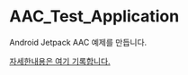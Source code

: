 # AAC_Test_Application  

Android Jetpack AAC 예제를 만듭니다.  

[자세한내용은 여기 기록합니다.](https://realapril.tistory.com/75)   
